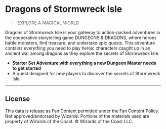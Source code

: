 # Dragons of Stormwreck Isle

> EXPLORE A MAGICAL WORLD

Dragons of Stormwreck Isle is your gateway to action-packed adventures in the cooperative storytelling game DUNGEONS & DRAGONS, where heroes battle monsters, find treasure, and undertake epic quests. This adventure contains everything you need to play heroic characters caught up in an ancient war among dragons as they explore the secrets of Stormwreck Isle.

- **Starter Set Adventure with everything a new Dungeon Master needs to get started**
- A quest designed for new players to discover the secrets of Stormwreck Isle

---

## License

This data is release as Fan Content permitted under the Fan Content Policy. Not approved/endorsed by Wizards. Portions of the materials used are property of Wizards of the Coast. © Wizards of the Coast LLC.
